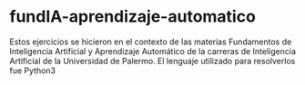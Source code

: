 # fundIA-aprendizaje-automatico
Estos ejercicios se hicieron en el contexto de las materias Fundamentos de Inteligencia Artificial y Aprendizaje Automático de la carreras de Inteligencia Artificial de la Universidad de Palermo. El lenguaje utilizado para resolverlos fue Python3
